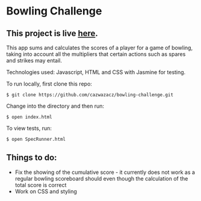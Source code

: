
Bowling Challenge
=================
This project is live [here](https://cazwazacz.github.io/bowling-challenge/).
---

This app sums and calculates the scores of a player for a game of bowling, taking into account all the multipliers that certain actions such as spares and strikes may entail.

Technologies used: Javascript, HTML and CSS with Jasmine for testing.

To run locally, first clone this repo:
```
$ git clone https://github.com/cazwazacz/bowling-challenge.git
```
Change into the directory and then run:
```
$ open index.html
```
To view tests, run:
```
$ open SpecRunner.html
```

Things to do:
---
- Fix the showing of the cumulative score - it currently does not work as a regular bowling scoreboard should even though the calculation of the total score is correct
- Work on CSS and styling
